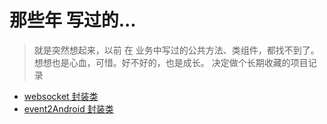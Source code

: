 # 那些年 写过的...

> 就是突然想起来，以前 在 业务中写过的公共方法、类组件，都找不到了。想想也是心血，可惜。好不好的，也是成长。
> 决定做个长期收藏的项目记录

- [websocket 封装类](../iFavorites/function/webSocket/webSocketSync.js)
- [event2Android 封装类](../iFavorites/function/event2Android/event2Android.js)
